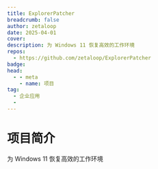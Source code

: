 ```yaml
---
title: ExplorerPatcher
breadcrumb: false
author: zetaloop
date: 2025-04-01
cover: 
description: 为 Windows 11 恢复高效的工作环境
repos:
  - https://github.com/zetaloop/ExplorerPatcher
badge: 
head:
  - - meta
    - name: 项目
tag:
  - 企业应用
  - 
---
```




# 项目简介
为 Windows 11 恢复高效的工作环境
